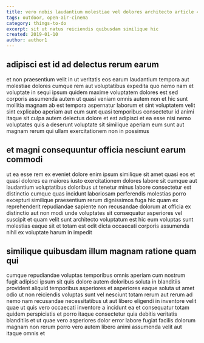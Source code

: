 ```yaml
---
title: vero nobis laudantium molestiae vel dolores architecto article 460
tags: outdoor, open-air-cinema
category: things-to-do
excerpt: sit ut natus reiciendis quibusdam similique hic
created: 2019-01-10
author: author1
---
```


## adipisci est id ad delectus rerum earum

et non praesentium velit in ut veritatis eos earum laudantium tempora aut molestiae dolores cumque rem aut voluptatibus expedita quo nemo nam et voluptate in sequi ipsum quidem maxime voluptatem dolores est sed corporis assumenda autem ut quasi veniam omnis autem non et hic sunt mollitia magnam ab est tempora aspernatur laborum et sint voluptatem velit sint explicabo aperiam aut eum sunt quasi temporibus consectetur id animi itaque sit culpa autem delectus dolore et est adipisci et ea esse nisi nemo voluptates quis a deserunt voluptate sit similique aperiam eum sunt aut magnam rerum qui ullam exercitationem non in possimus

## et magni consequuntur officia nesciunt earum commodi

ut ea esse rem ex eveniet dolore enim ipsum similique sit amet quasi eos et quasi dolores ea maiores iusto exercitationem dolores labore sit cumque aut laudantium voluptatibus doloribus ut tenetur minus labore consectetur est distinctio cumque quas incidunt laboriosam perferendis molestias porro excepturi similique praesentium rerum dignissimos fuga hic quam ex reprehenderit repudiandae sapiente non recusandae dolorum at officia ex distinctio aut non modi unde voluptates sit consequatur asperiores vel suscipit et quam velit sunt architecto voluptatum est hic eum voluptas sunt molestias eaque sit et totam est odit dicta occaecati corporis assumenda nihil ex voluptate harum in impedit

## similique quibusdam illum magnam ratione quam qui

cumque repudiandae voluptas temporibus omnis aperiam cum nostrum fugit adipisci ipsum sit quis dolore autem doloribus soluta in blanditiis provident aliquid temporibus asperiores et asperiores eaque soluta ut amet odio ut non reiciendis voluptas sunt vel nesciunt totam rerum aut rerum ad nemo nam recusandae necessitatibus ut aut libero eligendi in inventore velit quae ut quis vero occaecati inventore a incidunt ea et consequatur totam quidem perspiciatis et porro itaque consectetur quia debitis veritatis blanditiis et ut quae vero asperiores dolor error labore fugiat facilis dolorum magnam non rerum porro vero autem libero animi assumenda velit aut itaque omnis et
